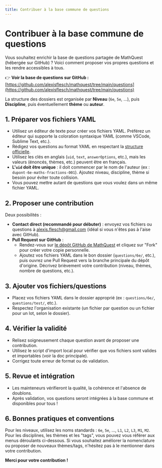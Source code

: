 ```yaml
---
title: Contribuer à la base commune de questions
---
```


# Contribuer à la base commune de questions

Vous souhaitez enrichir la base de questions partagée de MathQuest (hébergée sur GitHub) ? Voici comment proposer vos propres questions et les rendre accessibles à tous.

👉 **Voir la base de questions sur GitHub :**
[https://github.com/alexisflesch/mathquest/tree/main/questions](https://github.com/alexisflesch/mathquest/tree/main/questions)

La structure des dossiers est organisée par **Niveau** (`6e`, `5e`, ...), puis **Discipline**, puis éventuellement **thème** ou **auteur**.


## 1. Préparer vos fichiers YAML
- Utilisez un éditeur de texte pour créer vos fichiers YAML. Préférez un éditeur qui supporte la coloration syntaxique YAML (comme VSCode, Sublime Text, etc.).
- Rédigez vos questions au format YAML en respectant la [structure officielle](./README.md).
- Utilisez les clés en anglais (`uid`, `text`, `answerOptions`, etc.), mais les valeurs (énoncés, thèmes, etc.) peuvent être en français.
- **L'`uid` doit être unique** : il doit commencer par le nom de l'auteur (ex : `dupont-6e-maths-fractions-001`). Ajoutez niveau, discipline, thème si besoin pour éviter toute collision.
- Vous pouvez mettre autant de questions que vous voulez dans un même fichier YAML.


## 2. Proposer une contribution

Deux possibilités :
- **Contact direct (recommandé pour débuter)** : envoyez vos fichiers ou questions à alexis.flesch@gmail.com (idéal si vous n'êtes pas à l'aise avec GitHub).
- **Pull Request sur GitHub** :
    - Rendez-vous sur [le dépôt GitHub de MathQuest](https://github.com/aflesch/mathquest) et cliquez sur "Fork" pour créer votre copie personnelle.
    - Ajoutez vos fichiers YAML dans le bon dossier (`questions/6e/`, etc.), puis ouvrez une Pull Request vers la branche principale du dépôt d'origine. Décrivez brièvement votre contribution (niveau, thèmes, nombre de questions, etc.).


## 3. Ajouter vos fichiers/questions

- Placez vos fichiers YAML dans le dossier approprié (ex : `questions/6e/`, `questions/test/`, etc.).
- Respectez l'organisation existante (un fichier par question ou un fichier pour un lot, selon le dossier).


## 4. Vérifier la validité

- Relisez soigneusement chaque question avant de proposer une contribution.
- Utilisez le script d'import local pour vérifier que vos fichiers sont valides et importables (voir la doc principale).
- Corrigez toute erreur de format ou de validation.


## 5. Revue et intégration

- Les mainteneurs vérifieront la qualité, la cohérence et l'absence de doublons.
- Après validation, vos questions seront intégrées à la base commune et disponibles pour tous !


## 6. Bonnes pratiques et conventions

Pour les niveaux, utilisez les noms standards : `6e`, `5e`, ..., `L1`, `L2`, `L3`, `M1`, `M2`. Pour les disciplines, les thèmes et les "tags", vous pouvez vous référer aux menus déroulants ci-dessous. Si vous souhaitez améliorer la nomenclature ou proposer de nouveaux thèmes/tags, n'hésitez pas à le mentionner dans votre contribution.

<QuestionsExplorer />


**Merci pour votre contribution !**
